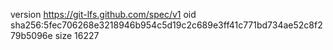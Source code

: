 version https://git-lfs.github.com/spec/v1
oid sha256:5fec706268e3218946b954c5d19c2c689e3ff41c771bd734ae52c8f279b5096e
size 16227
